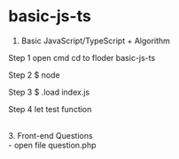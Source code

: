 # basic-js-ts
1. Basic JavaScript/TypeScript + Algorithm
<p>Step 1 open cmd cd to floder basic-js-ts</p>
<p>Step 2 $ node</p>
<p>Step 3 $ .load index.js</p>
<p>Step 4 let test function</p>
<br>
3. Front-end Questions<br>
- open file question.php
